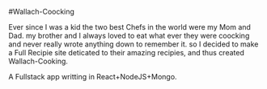 ﻿#Wallach-Coocking

Ever since I was a kid the two best Chefs in the world were my Mom and Dad. my brother and I always loved to eat what ever they were coocking and never really wrote anything down to remember it.
so I decided to make a Full Recipie site deticated to their amazing recipies, and thus created Wallach-Cooking.

A Fullstack app writting in React+NodeJS+Mongo.
